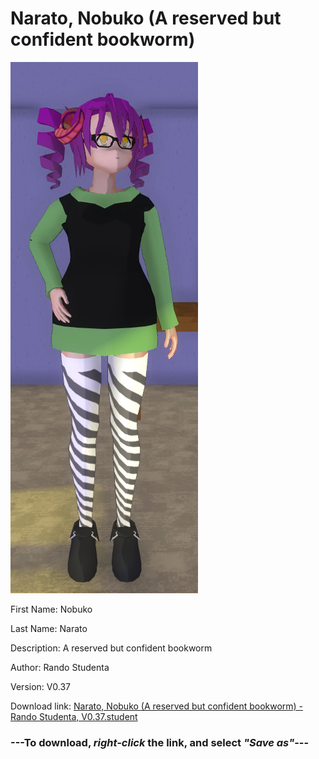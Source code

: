 # Narato, Nobuko (A reserved but confident bookworm)

<img src = "https://raw.githubusercontent.com/Arbiter1223/Daigaku-Gurashi-Custom-Students/master/Students/Files/Narato%2C%20Nobuko%20(A%20reserved%20but%20confident%20bookworm).png">

First Name: Nobuko

Last Name: Narato

Description: A reserved but confident bookworm

Author: Rando Studenta

Version: V0.37

Download link: <a href="https://raw.githubusercontent.com/Arbiter1223/Daigaku-Gurashi-Custom-Students/master/Students/Files/Narato%2C%20Nobuko%20(A%20reserved%20but%20confident%20bookworm)%20-%20Rando%20Studenta%2C%20V0.37.student">Narato, Nobuko (A reserved but confident bookworm) - Rando Studenta, V0.37.student</a>

### ---**To download, _right-click_ the link, and select _"Save as"_**---
